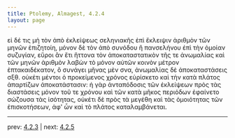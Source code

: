 ```yaml
---
title: Ptolemy, Almagest, 4.2.4
layout: page
---
```


εἰ δέ τις μὴ τὸν ἀπὸ ἐκλείψεως σεληνιακῆς ἐπὶ ἔκλειψιν ἀριθμὸν τῶν μηνῶν ἐπιζητοίη, μόνον δὲ τὸν ἀπὸ συνόδου ἢ πανσελήνου ἐπὶ τὴν ὁμοίαν συζυγίαν, εὕροι ἂν ἔτι ἥττονα τὸν ἀποκαταστατικὸν τῆς τε ἀνωμαλίας καὶ τῶν μηνῶν ἀριθμὸν λαβὼν τὸ μόνον αὐτῶν κοινὸν μέτρον ἑπτακαιδέκατον, ὃ συνάγει μῆνας μὲν σνα, ἀνωμαλίας δὲ ἀποκαταστάσεις σξθ. οὐκέτι μέντοι ὁ προκείμενος χρόνος εὑρίσκετο καὶ τὴν κατὰ πλάτος ἀπαρτίζων ἀποκατάστασιν: ἡ γὰρ ἀνταπόδοσις τῶν ἐκλείψεων πρὸς τὰς διαστάσεις μόνον τοῦ τε χρόνου καὶ τῶν κατὰ μῆκος περιόδων ἐφαίνετο σώζουσα τὰς ἰσότητας, οὐκέτι δὲ πρὸς τὰ μεγέθη καὶ τὰς ὁμοιότητας τῶν ἐπισκοτήσεων, ἀφ' ὧν καὶ τὸ πλάτος καταλαμβάνεται. 

---

prev: [4.2.3](../4.2.3/) | next: [4.2.5](../4.2.5/)

